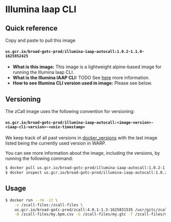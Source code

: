 # Illumina Iaap CLI

## Quick reference

Copy and paste to pull this image

#### `us.gcr.io/broad-gotc-prod/illumina-iaap-autocall:1.0.2-1.1.0-1625852425`

- __What is this image:__ This image is a lightweight alpine-based image for running the Illumina Iaap CLI.
- __What is the Illumina IAAP CLI:__ TODO See [here](https://emea.support.illumina.com/downloads/iaap-genotyping-cli.html) more information.
- __How to see Illumina CLI version used in image:__ Please see below.

## Versioning

The zCall image uses the following convention for versioning:

#### `us.gcr.io/broad-gotc-prod/illumina-iaap-autocall:<image-version>-<iaap-cli-version>-<unix-timestamp>` 

We keep track of all past versions in [docker_versions](docker_versions.tsv) with the last image listed being the currently used version in WARP.

You can see more information about the image, including the versions, by running the following command:

```bash
$ docker pull us.gcr.io/broad-gotc-prod/illumina-iaap-autocall:1.0.2-1.1.0-1625852425
$ docker inspect us.gcr.io/broad-gotc-prod/illumina-iaap-autocall:1.0.2-1.1.0-1625852425
```

## Usage

```bash
$ docker run --rm -it \
    -v /zcall-files:/zcall-files \
    us.gcr.io/broad-gotc-prod/zcall:4.0.1-1.3-1625831535 /usr/gitc/zcall/zCall.py \
    -B /zcall-files/my.bpm.csv -G /zcall-files/my.gtc -T /zcall-files/my.thresholds.txt > /my.new.ped
```